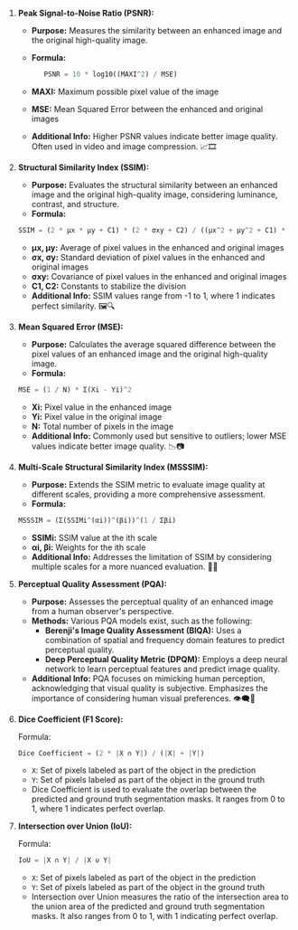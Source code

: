 
1.  **Peak Signal-to-Noise Ratio (PSNR):**
    
    -   **Purpose:** Measures the similarity between an enhanced image and the original high-quality image.
        
    -   **Formula:**
        
        ```python
           PSNR = 10 * log10((MAXI^2) / MSE)
        
        ```
        
    -   **MAXI:** Maximum possible pixel value of the image
        
    -   **MSE:** Mean Squared Error between the enhanced and original images
        
    -   **Additional Info:** Higher PSNR values indicate better image quality. Often used in video and image compression. 📈🎞️
        
2.  **Structural Similarity Index (SSIM):**
    
    -   **Purpose:** Evaluates the structural similarity between an enhanced image and the original high-quality image, considering luminance, contrast, and structure.
    -   **Formula:**
    
    ```python
    SSIM = (2 * μx * μy + C1) * (2 * σxy + C2) / ((μx^2 + μy^2 + C1) * (σx^2 + σy^2 + C2))
    
    ```
    
    -   **μx, μy:** Average of pixel values in the enhanced and original images
    -   **σx, σy:** Standard deviation of pixel values in the enhanced and original images
    -   **σxy:** Covariance of pixel values in the enhanced and original images
    -   **C1, C2:** Constants to stabilize the division
    -   **Additional Info:** SSIM values range from -1 to 1, where 1 indicates perfect similarity. 🖼️🔍
3.  **Mean Squared Error (MSE):**
    
    -   **Purpose:** Calculates the average squared difference between the pixel values of an enhanced image and the original high-quality image.
    -   **Formula:**
    
    ```python
    MSE = (1 / N) * Σ(Xi - Yi)^2
    
    ```
    
    -   **Xi:** Pixel value in the enhanced image
    -   **Yi:** Pixel value in the original image
    -   **N:** Total number of pixels in the image
    -   **Additional Info:** Commonly used but sensitive to outliers; lower MSE values indicate better image quality. 📉📷
4.  **Multi-Scale Structural Similarity Index (MSSSIM):**
    
    -   **Purpose:** Extends the SSIM metric to evaluate image quality at different scales, providing a more comprehensive assessment.
    -   **Formula:**
    
    ```python
    MSSSIM = (Σ(SSIMi^(αi))^(βi))^(1 / Σβi)
    
    ```
    
    -   **SSIMi:** SSIM value at the ith scale
    -   **αi, βi:** Weights for the ith scale
    -   **Additional Info:** Addresses the limitation of SSIM by considering multiple scales for a more nuanced evaluation. 🔄🌐
5.  **Perceptual Quality Assessment (PQA):**
    
    -   **Purpose:** Assesses the perceptual quality of an enhanced image from a human observer's perspective.
    -   **Methods:** Various PQA models exist, such as the following:
        -   **Berenji's Image Quality Assessment (BIQA):** Uses a combination of spatial and frequency domain features to predict perceptual quality.
        -   **Deep Perceptual Quality Metric (DPQM):** Employs a deep neural network to learn perceptual features and predict image quality.
    -   **Additional Info:** PQA focuses on mimicking human perception, acknowledging that visual quality is subjective. Emphasizes the importance of considering human visual preferences. 👁️‍🗨️🎨
6.  **Dice Coefficient (F1 Score):**
    
    Formula:
    
    ```python
    Dice Coefficient = (2 * |X ∩ Y|) / (|X| + |Y|)
    
    ```
    
    -   `X`: Set of pixels labeled as part of the object in the prediction
    -   `Y`: Set of pixels labeled as part of the object in the ground truth
    -   Dice Coefficient is used to evaluate the overlap between the predicted and ground truth segmentation masks. It ranges from 0 to 1, where 1 indicates perfect overlap.
7.  **Intersection over Union (IoU):**
    
    Formula:
    
    ```python
    IoU = |X ∩ Y| / |X ∪ Y|
    
    ```
    
    -   `X`: Set of pixels labeled as part of the object in the prediction
    -   `Y`: Set of pixels labeled as part of the object in the ground truth
    -   Intersection over Union measures the ratio of the intersection area to the union area of the predicted and ground truth segmentation masks. It also ranges from 0 to 1, with 1 indicating perfect overlap.
